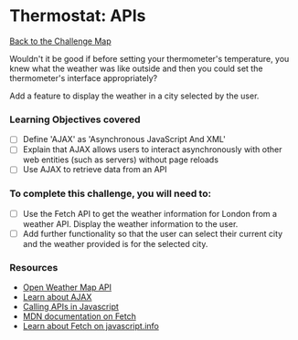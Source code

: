 # Thermostat: APIs

[Back to the Challenge Map](README.md)

Wouldn't it be good if before setting your thermometer's temperature, you knew what the weather was like outside and then you could set the thermometer's interface appropriately?

Add a feature to display the weather in a city selected by the user.

### Learning Objectives covered

- [ ] Define 'AJAX' as 'Asynchronous JavaScript And XML'
- [ ] Explain that AJAX allows users to interact asynchronously with other web entities (such as servers) without page reloads
- [ ] Use AJAX to retrieve data from an API

### To complete this challenge, you will need to:

- [ ] Use the Fetch API to get the weather information for London from a weather API. Display the weather information to the user.
- [ ] Add further functionality so that the user can select their current city and the weather provided is for the selected city.

### Resources

- [Open Weather Map API](https://openweathermap.org/api)
- [Learn about AJAX](https://developer.mozilla.org/en-US/docs/Web/Guide/AJAX)
- [Calling APIs in Javascript](https://github.com/makersacademy/course/blob/master/pills/calling_apis_in_javascript.md)
- [MDN documentation on Fetch](https://developer.mozilla.org/en-US/docs/Web/API/Fetch_API/Using_Fetch)
- [Learn about Fetch on javascript.info](https://javascript.info/fetch)